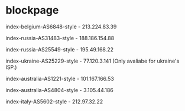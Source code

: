 # blockpage

index-belgium-AS6848-style - 213.224.83.39

index-russia-AS31483-style - 188.186.154.88

index-russia-AS25549-style - 195.49.168.22

index-ukraine-AS25229-style - 77.120.3.141 (Only avaliabe for ukraine's ISP.)

index-australia-AS1221-style - 101.167.166.53

index-australia-AS4804-style - 3.105.44.186

index-italy-AS5602-style - 212.97.32.22
